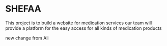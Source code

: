 # SHEFAA
This project is to build a website for medication services 
our team will provide a platform for the easy access for all kinds of medication products

new change from Ali 
